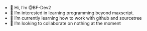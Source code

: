 - 👋 Hi, I’m @BF-Dev2
- 👀 I’m interested in learning programming beyond maxscript.
- 🌱 I’m currently learning how to work with github and sourcetree
- 💞️ I’m looking to collaborate on nothing at the moment

<!---
BF-Dev2/BF-Dev2 is a ✨ special ✨ repository because its `README.md` (this file) appears on your GitHub profile.
You can click the Preview link to take a look at your changes.
--->
